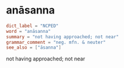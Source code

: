 # anāsanna

``` toml
dict_label = "NCPED"
word = "anāsanna"
summary = "not having approached; not near"
grammar_comment = "neg. mfn. & neuter"
see_also = ["āsanna"]
```

not having approached; not near

